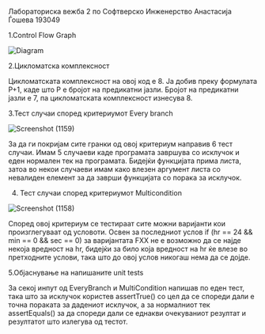 Лабораториска вежба 2 по Софтверско Инженерство Aнастасија Ѓошева 193049

1.Control Flow Graph

![Diagram](https://user-images.githubusercontent.com/81085088/119390540-79a36100-bccd-11eb-9d22-3256ad50a61f.jpg)

2.Цикломатска комплексност

Цикломатската комплексност на овој код е 8. 
Ја добив преку формулата P+1, каде што P е бројот на предикатни јазли. Бројот на предикатни јазли е 7, па цикломатската комплексност изнесува 8.

3.Тест случаи според критериумот Every branch

![Screenshot (1159)](https://user-images.githubusercontent.com/81085088/119390701-b8d1b200-bccd-11eb-8b98-a5ebb0d6dec8.png)

За да ги покријам сите гранки од овој критериум направив 6 тест случаи. Имам 5 случаеви каде програмата завршува со исклучок и еден нормален тек на програмата.
Бидејќи функцијата прима листа, затоа во некои случаеви имам како влезен аргумент листа со невалиден елемент за да заврши функцијата со порака за исклучок.

4. Тест случаи според критериумот Multicondition

![Screenshot (1158)](https://user-images.githubusercontent.com/81085088/119390689-b3746780-bccd-11eb-8e81-3d5c041e6db3.png)

Според овој критериум се тестираат сите можни варијанти кои произглегуваат од условоти. Освен за последниот услов if (hr == 24 && min == 0 && sec == 0) за варијантата FXX не е возможно да се најде некоја вредност на hr, бидејќи за било која вредност на hr ќе влезе во претходните услови, така што до овој услов никогаш нема да се дојде. 

5.Објаснување на напишаните unit tests

За секој инпут од ЕveryBranch и MultiCondition напишав по еден тест, така што за исклучок користев assertTrue() со цел да се спореди дали е точна пораката за дадениот исклучок, а 
за нормалниот тек assertEquals() за да спореди дали се еднакви очекуваниот резултат и резултатот што излегува од тестот.


